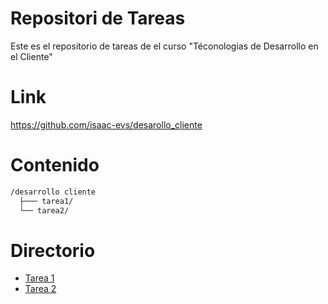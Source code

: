 
# Repositori de Tareas

Este es el repositorio de tareas de el curso "Téconologias de Desarrollo en el Cliente" 

# Link

https://github.com/isaac-evs/desarollo_cliente

# Contenido 

```bash
/desarrollo cliente
  ├─── tarea1/
  └── tarea2/
```

# Directorio 

- [Tarea 1](https://github.com/isaac-evs/desarollo_cliente/tree/main/tarea1)
- [Tarea 2](https://github.com/isaac-evs/desarollo_cliente/tree/main/tarea2)

